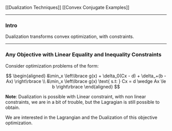 [[Dualization Techniques]]
[[Convex Conjugate Examples]]

---
### **Intro**

Dualization transforms convex optimization, with constraints. 



---
### **Any Objective with Linear Equality and Inequality Constraints**

Consider optimization problems of the form: 

$$
\begin{aligned}
    &\min_x \left\lbrace
        g(x) + \delta_0(Cx - d) + \delta_+(b - Ax)
    \right\rbrace    
    \\
    &\min_x \left\lbrace
        g(x) \text{ s.t: } Cx = d \wedge Ax \le b
    \right\rbrace 
\end{aligned}
$$

**Note**: Dualization is possible with Linear constraint, with non linear constraints, we are in a bit of trouble, but the Lagragian is still possible to obtain. 

We are interested in the Lagrangian and the Dualization of this objective optimization. 


